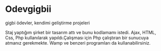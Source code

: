# Odevgigbii
gigbi ödevler, kendimi geliştirme projeleri

Staj yaptığım şirket bir tasarım attı ve bunu kodlamamı istedi. Ajax, HTML, Css, Php kullanılarak yapıldı.Çalışması için Php çalıştıran bir sunucuya atmanız gerekmekte. Wamp ve benzeri 
programları da kullanabilirsiniz.
